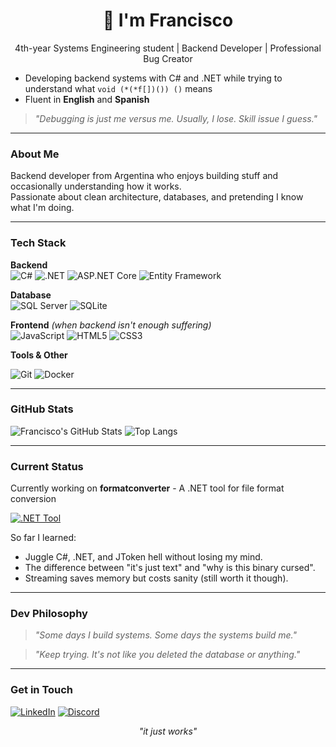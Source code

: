 <h1 align="center">👋 I'm Francisco</h1>
<p align="center">4th-year Systems Engineering student | Backend Developer | Professional Bug Creator</p>

   - Developing backend systems with C# and .NET while trying to understand what ```void (*(*f[])()) ()``` means  
   - Fluent in **English** and **Spanish**
> *"Debugging is just me versus me. Usually, I lose. Skill issue I guess."*

---

### About Me

Backend developer from Argentina who enjoys building stuff and occasionally understanding how it works.  
Passionate about clean architecture, databases, and pretending I know what I'm doing.

---

### Tech Stack

**Backend**  
![C#](https://img.shields.io/badge/C%23-239120?style=flat-square&logo=c-sharp&logoColor=white)
![.NET](https://img.shields.io/badge/.NET-512BD4?style=flat-square&logo=dotnet&logoColor=white)
![ASP.NET Core](https://img.shields.io/badge/ASP.NET_Core-5C2D91?style=flat-square&logo=dotnet&logoColor=white)
![Entity Framework](https://img.shields.io/badge/Entity_Framework-68217A?style=flat-square&logo=nuget&logoColor=white)


**Database**  
![SQL Server](https://img.shields.io/badge/SQL_Server-CC2927?style=flat-square&logo=microsoft-sql-server&logoColor=white)
![SQLite](https://img.shields.io/badge/SQLite-003B57?style=flat-square&logo=sqlite&logoColor=white)

**Frontend** *(when backend isn't enough suffering)*  
![JavaScript](https://img.shields.io/badge/JavaScript-F7E018?style=flat-square&logo=javascript&logoColor=black)
![HTML5](https://img.shields.io/badge/HTML5-E34F26?style=flat-square&logo=html5&logoColor=white)
![CSS3](https://img.shields.io/badge/CSS3-1572B6?style=flat-square&logo=css3&logoColor=white)

**Tools & Other**

![Git](https://img.shields.io/badge/Git-F05032?style=flat-square&logo=git&logoColor=white)
![Docker](https://img.shields.io/badge/Docker-2496ED?style=flat-square&logo=docker&logoColor=white)

---

### GitHub Stats

![Francisco's GitHub Stats](https://github-readme-stats.vercel.app/api?username=franciscorosecerna&show_icons=true&theme=radical&hide_border=true)
![Top Langs](https://github-readme-stats.vercel.app/api/top-langs/?username=franciscorosecerna&layout=compact&theme=radical&hide_border=true)

---

### Current Status
   
Currently working on **formatconverter** - A .NET tool for file format conversion  

[![.NET Tool](https://img.shields.io/badge/.NET-Tool-blue)](https://www.nuget.org/packages/formatconverter)
   
So far I learned:
- Juggle C#, .NET, and JToken hell without losing my mind.
- The difference between "it's just text" and "why is this binary cursed".
- Streaming saves memory but costs sanity (still worth it though).

---

### Dev Philosophy

> *"Some days I build systems. Some days the systems build me."*

> *"Keep trying. It's not like you deleted the database or anything."*

---

### Get in Touch

[![LinkedIn](https://img.shields.io/badge/LinkedIn-0077B5?style=flat&logo=linkedin&logoColor=white)](https://www.linkedin.com/in/francisco-rose-cerna-303439355/)
[![Discord](https://img.shields.io/badge/Discord-5865F2?style=flat&logo=discord&logoColor=white)](https://discord.com/users/353778765068763138)

<p align="center">
<i>"it just works"</i>
</p>
